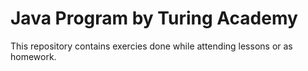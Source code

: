 # Java Program by Turing Academy

This repository contains exercies done while attending lessons or as homework.
